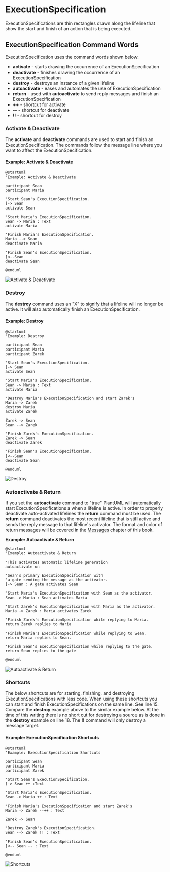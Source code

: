 # ExecutionSpecification

ExecutionSpecifications are thin rectangles drawn along the lifeline that show the start and finish of an action that is being executed.&#x20;

## ExecutionSpecification Command Words

ExecutionSpecification uses the command words shown below.

* **activate** - starts drawing the occurrence of an ExecutionSpecification
* **deactivate** - finishes drawing the occurrence of an ExecutionSpecification
* **destroy** - destroys an instance of a given lifeline
* **autoactivate** - eases and automates the use of ExecutionSpecification&#x20;
* **return** - used with **autoactivate** to send reply messages and finish an ExecutionSpecification
* **++** - shortcut for activate
* **--** - shortcut for deactivate
* **!!** - shortcut for destroy

### Activate & Deactivate

The **activate** and **deactivate** commands are used to start and finish an ExecutionSpecification. The commands follow the message line where you want to affect the ExecutionSpecification.

#### Example: Activate & Deactivate

```
@startuml
'Example: Activate & Deactivate

participant Sean
participant Maria

'Start Sean's ExecutionSpecification.
[-> Sean
activate Sean

'Start Maria's ExecutionSpecification.
Sean -> Maria : Text
activate Maria

'Finish Maria's ExecutionSpecification.
Maria --> Sean
deactivate Maria

'Finish Sean's ExecutionSpecification.
[<--Sean
deactivate Sean

@enduml
```

![Activate & Deactivate](../../../../.gitbook/assets/ExecutionSpecification01\_activate\_deactivate.png)

### Destroy

The **destroy** command uses an "X" to signify that a lifeline will no longer be active. It will also automatically finish an ExecutionSpecification.

#### Example: Destroy

```
@startuml
'Example: Destroy

participant Sean
participant Maria
participant Zarek

'Start Sean's ExecutionSpecification.
[-> Sean
activate Sean

'Start Maria's ExecutionSpecification.
Sean -> Maria : Text
activate Maria

'Destroy Maria's ExecutionSpecification and start Zarek's
Maria -> Zarek
destroy Maria
activate Zarek

Zarek -> Sean
Sean --> Zarek

'Finish Zarek's ExecutionSpecification.
Zarek -> Sean
deactivate Zarek

'Finish Sean's ExecutionSpecification.
[<--Sean
deactivate Sean

@enduml
```

![Destroy](<../../../../.gitbook/assets/ExecutionSpecification02\_destroy (1).png>)

### Autoactivate & Return

If you set the **autoactivate** command to "true" PlantUML will automatically start ExecutionSpecifications a when a lifeline is active. In order to properly deactivate auto-activated lifelines the **return** command must be used. The **return** command deactivates the most recent lifeline that is still active and sends the reply message to that lifeline's activator. The format and color of return messages will be covered in the [Messages](messages.md) chapter of this book.

**Example: Autoactivate & Return**

```
@startuml
'Example: Autoactivate & Return

'This activates automatic lifeline generation
autoactivate on

'Sean's primary ExecutionSpecification with 
'a gate sending the message as the activator.
[-> Sean : A gate activates Sean

'Start Maria's ExecutionSpecification with Sean as the activator.
Sean -> Maria : Sean activates Maria

'Start Zarek's ExecutionSpecification with Maria as the activator.
Maria -> Zarek : Maria activates Zarek

'Finish Zarek's ExecutionSpecification while replying to Maria.
return Zarek replies to Maria

'Finish Maria's ExecutionSpecification while replying to Sean.
return Maria replies to Sean.

'Finish Sean's ExecutionSpecification while replying to the gate.
return Sean replies to the gate

@enduml
```

![Autoactivate & Return](../../../../.gitbook/assets/ExecutionSpecification03\_autoactivate\_return.png)

### Shortcuts

The below shortcuts are for starting, finishing, and destroying ExecutionSpecifications with less code. When using these shortcuts you can start and finish ExecutionSpecifications on the same line. See line 15. Compare the **destroy** example above to the similar example below. At the time of this writing there is no short cut for destroying a source as is done in the **destroy** example on line 18. The **!!** command will only destroy a message target.

#### Example: ExecutionSpecification Shortcuts

```
@startuml
'Example: ExecutionSpecification Shortcuts

participant Sean
participant Maria
participant Zarek

'Start Sean's ExecutionSpecification.
[-> Sean ++ :Text

'Start Maria's ExecutionSpecification.
Sean -> Maria ++ : Text

'Finish Maria's ExecutionSpecification and start Zarek's
Maria -> Zarek --++ : Text

Zarek -> Sean

'Destroy Zarek's ExecutionSpecification.
Sean --> Zarek !! : Text

'Finish Sean's ExecutionSpecification.
[<-- Sean -- : Text

@enduml
```

![Shortcuts](../../../../.gitbook/assets/ExecutionSpecification04\_shortcuts.png)
